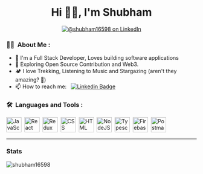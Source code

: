 <h1 align="center">Hi 🙋‍♂️, I'm Shubham</h1>

<div id="badges" align="center">
  <a href="https://www.linkedin.com/in/shubham16598" target="_blank">
    <img src="https://img.shields.io/badge/linkedin-%230077B5.svg?&style=for-the-badge&logo=linkedin&logoColor=white" alt="@shubham16598 on LinkedIn" /> 
  </a>
</div>

### :man_technologist: &nbsp;About Me :

- 🧳 I'm a Full Stack Developer, Loves building software applications 
- 🌱 Exploring Open Source Contribution and Web3.
- 🏕 I love Trekking, Listening to Music and Stargazing (aren't they amazing? 🌟)
- 📫 How to reach me: &nbsp; [![Linkedin Badge](https://img.shields.io/badge/-shubham-blue?style=flat&logo=Linkedin&logoColor=white)](https://www.linkedin.com/in/shubham16598)

### 🛠 &nbsp;Languages and Tools :

<p>
<img src="https://cdn.worldvectorlogo.com/logos/javascript-1.svg" title="JavaScript" alt="JavaScript" width="40" height="40"/>&nbsp;
<img src="https://www.vectorlogo.zone/logos/reactjs/reactjs-icon.svg" title="React" alt="React" width="40" height="40"/>&nbsp;
<img src="https://cdn.worldvectorlogo.com/logos/redux.svg" title="Redux" alt="Redux " width="40" height="40"/>&nbsp;
<img src="https://cdn.worldvectorlogo.com/logos/css-3.svg"  title="CSS3" alt="CSS" width="40" height="40"/>&nbsp;
<img src="https://cdn.worldvectorlogo.com/logos/html-1.svg" title="HTML5" alt="HTML" width="40" height="40"/>&nbsp;
<img src="https://cdn.worldvectorlogo.com/logos/nodejs-icon.svg" title="NodeJS" alt="NodeJS" width="40" height="40"/>&nbsp;
<img src="https://cdn.worldvectorlogo.com/logos/typescript-2.svg" title="Typescript" alt="Typescript" width="40" height="40"/>&nbsp;
<img src="https://cdn.worldvectorlogo.com/logos/firebase-1.svg" title="Firebase" alt="Firebase" width="40" height="40"/>&nbsp;
<img src="https://www.vectorlogo.zone/logos/getpostman/getpostman-icon.svg" title="Postman"  alt="Postman" width="40" height="40"/>&nbsp;
</p>

---
    
<h3 align="left">Stats</h3>
<p>
  <img align="left" src="https://github-readme-stats.vercel.app/api/top-langs?username=shubham16598&show_icons=true&locale=en&layout=compact" alt="shubham16598" />
</p>
